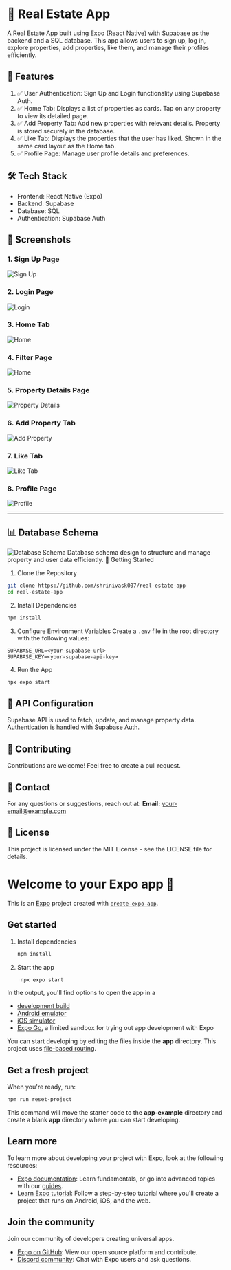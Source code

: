 # 🏡 Real Estate App
A Real Estate App built using Expo (React Native) with Supabase as the backend and a SQL database. This app allows users to sign up, log in, explore properties, add properties, like them, and manage their profiles efficiently.

## 📱 Features
1. ✅ User Authentication: Sign Up and Login functionality using Supabase Auth.
2. ✅ Home Tab: Displays a list of properties as cards. Tap on any property to view its detailed page.
3. ✅ Add Property Tab: Add new properties with relevant details. Property is stored securely in the database.
4. ✅ Like Tab: Displays the properties that the user has liked. Shown in the same card layout as the Home tab.
5. ✅ Profile Page: Manage user profile details and preferences.

## 🛠️ Tech Stack
- Frontend: React Native (Expo)
- Backend: Supabase
- Database: SQL
- Authentication: Supabase Auth

## 📸 Screenshots

### 1. Sign Up Page
![Sign Up](./screenshots/signup.jpg)

### 2. Login Page
![Login](./screenshots/login.jpg)

### 3. Home Tab
![Home](screenshots/home.jpg)

### 4. Filter Page
![Home](screenshots/filter.jpg)

### 5. Property Details Page
![Property Details](screenshots/property-details.jpg)

### 6. Add Property Tab
![Add Property](screenshots/add-property.jpg)

### 7. Like Tab
![Like Tab](screenshots/like.jpg)

### 8. Profile Page
![Profile](screenshots/profile.jpg)

---

## 📊 Database Schema

![Database Schema](./screenshots/dbschema.png)
Database schema design to structure and manage property and user data efficiently.
🚀 Getting Started

1. Clone the Repository
```bash
git clone https://github.com/shrinivask007/real-estate-app
cd real-estate-app
```
2. Install Dependencies
```bash
npm install
```
3. Configure Environment Variables
Create a `.env` file in the root directory with the following values:
```
SUPABASE_URL=<your-supabase-url>
SUPABASE_KEY=<your-supabase-api-key>
```
4. Run the App
```bash
npx expo start
```
## 📄 API Configuration
Supabase API is used to fetch, update, and manage property data. Authentication is handled with Supabase Auth.
## 📝 Contributing
Contributions are welcome! Feel free to create a pull request.
## 📧 Contact
For any questions or suggestions, reach out at:
**Email:** [your-email@example.com](mailto:shrinivassk18@gmail.com)
## 📜 License
This project is licensed under the MIT License - see the LICENSE file for details.

# Welcome to your Expo app 👋

This is an [Expo](https://expo.dev) project created with [`create-expo-app`](https://www.npmjs.com/package/create-expo-app).

## Get started

1. Install dependencies

   ```bash
   npm install
   ```

2. Start the app

   ```bash
    npx expo start
   ```

In the output, you'll find options to open the app in a

- [development build](https://docs.expo.dev/develop/development-builds/introduction/)
- [Android emulator](https://docs.expo.dev/workflow/android-studio-emulator/)
- [iOS simulator](https://docs.expo.dev/workflow/ios-simulator/)
- [Expo Go](https://expo.dev/go), a limited sandbox for trying out app development with Expo

You can start developing by editing the files inside the **app** directory. This project uses [file-based routing](https://docs.expo.dev/router/introduction).

## Get a fresh project

When you're ready, run:

```bash
npm run reset-project
```

This command will move the starter code to the **app-example** directory and create a blank **app** directory where you can start developing.

## Learn more

To learn more about developing your project with Expo, look at the following resources:

- [Expo documentation](https://docs.expo.dev/): Learn fundamentals, or go into advanced topics with our [guides](https://docs.expo.dev/guides).
- [Learn Expo tutorial](https://docs.expo.dev/tutorial/introduction/): Follow a step-by-step tutorial where you'll create a project that runs on Android, iOS, and the web.

## Join the community

Join our community of developers creating universal apps.

- [Expo on GitHub](https://github.com/expo/expo): View our open source platform and contribute.
- [Discord community](https://chat.expo.dev): Chat with Expo users and ask questions.
